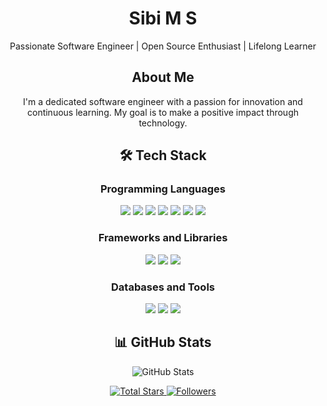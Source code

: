 <h1 align="center">Sibi M S</h1>

<p align="center">Passionate Software Engineer | Open Source Enthusiast | Lifelong Learner</p>

<h2 align="center">About Me</h2>
<p align="center">I'm a dedicated software engineer with a passion for innovation and continuous learning. My goal is to make a positive impact through technology.</p>

<h2 align="center">🛠️ Tech Stack</h2>

<h3 align="center">Programming Languages</h3>
<p align="center">
  <img src="https://img.shields.io/badge/Python-3776AB.svg?style=for-the-badge&logo=python&logoColor=white">
  <img src="https://img.shields.io/badge/JavaScript-F7DF1E.svg?style=for-the-badge&logo=javascript&logoColor=black">
  <img src="https://img.shields.io/badge/Java-007396.svg?style=for-the-badge&logo=java&logoColor=white">
  <img src="https://img.shields.io/badge/SQL-4479A1.svg?style=for-the-badge&logo=sql&logoColor=white">
  <img src="https://img.shields.io/badge/HTML-E34F26.svg?style=for-the-badge&logo=html5&logoColor=white">
  <img src="https://img.shields.io/badge/C-A8B9CC.svg?style=for-the-badge&logo=c&logoColor=black">
  <img src="https://img.shields.io/badge/CSS-1572B6.svg?style=for-the-badge&logo=css3&logoColor=white">
</p>

<h3 align="center">Frameworks and Libraries</h3>
<p align="center">
  <img src="https://img.shields.io/badge/React-61DAFB.svg?style=for-the-badge&logo=react&logoColor=black">
  <img src="https://img.shields.io/badge/Node.js-339933.svg?style=for-the-badge&logo=node.js&logoColor=white">
  <img src="https://img.shields.io/badge/Django-092E20.svg?style=for-the-badge&logo=django&logoColor=white">
</p>

<h3 align="center">Databases and Tools</h3>
<p align="center">
  <img src="https://img.shields.io/badge/PostgreSQL-336791.svg?style=for-the-badge&logo=postgresql&logoColor=white">
  <img src="https://img.shields.io/badge/Git-F05033.svg?style=for-the-badge&logo=git&logoColor=white">
  <img src="https://img.shields.io/badge/VS Code-007ACC.svg?style=for-the-badge&logo=visual-studio-code&logoColor=white">
</p>


<h2 align="center">📊 GitHub Stats</h2>

<p align="center">
  <img src="https://github-readme-stats.vercel.app/api?username=SIBI-MS&show_icons=true&theme=radical" alt="GitHub Stats">
</p>

<p align="center">
  <a href="https://github.com/SIBI-MS?tab=stars">
    <img alt="Total Stars" src="https://img.shields.io/github/stars/SIBI-MS?style=for-the-badge">
  </a>
  <a href="https://github.com/SIBI-MS?tab=followers">
    <img alt="Followers" src="https://img.shields.io/github/followers/SIBI-MS?style=for-the-badge">
  </a>
</p>
